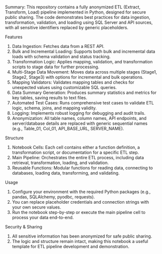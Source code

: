 Summary: 
This repository contains a fully anonymized ETL (Extract, Transform, Load) pipeline implemented in Python, designed for secure public sharing. The code demonstrates best practices for data ingestion, transformation, validation, and loading using SQL Server and API sources, with all sensitive identifiers replaced by generic placeholders.

Features
1) Data Ingestion: Fetches data from a REST API.
2) Bulk and Incremental Loading: Supports both bulk and incremental data loads with schema validation and status tracking.
3) Transformation Logic: Applies mapping, validation, and transformation scripts to stage data for further processing.
4) Multi-Stage Data Movement: Moves data across multiple stages (Stage1, Stage2, Stage3) with options for incremental and bulk operations.
5) Mapping Validators: Validates mapping tables and checks for unexpected values using customizable SQL queries.
6) Data Summary Generation: Produces summary statistics and metrics for key tables, saving results to text files.
7) Automated Test Cases: Runs comprehensive test cases to validate ETL logic, schema, joins, and mapping validity.
8) Logging: Implements robust logging for debugging and audit trails.
9) Anonymization: All table names, column names, API endpoints, and server/database details are replaced with generic sequential names (e.g., Table_01, Col_01, API_BASE_URL, SERVER_NAME).

Structure
1) Notebook Cells: Each cell contains either a function definition, a transformation script, or documentation for a specific ETL step.  
2) Main Pipeline: Orchestrates the entire ETL process, including data retrieval, transformation, loading, and validation.
3) Reusable Functions: Modular functions for reading data, connecting to databases, loading data, transforming, and validating.

Usage
1) Configure your environment with the required Python packages (e.g., pandas, SQLAlchemy, pyodbc, requests).
2) You can replace placeholder credentials and connection strings with your own secure values.
3) Run the notebook step-by-step or execute the main pipeline cell to process your data end-to-end.

Security & Sharing
1) All sensitive information has been anonymized for safe public sharing.
2) The logic and structure remain intact, making this notebook a useful template for ETL pipeline development and demonstration.
